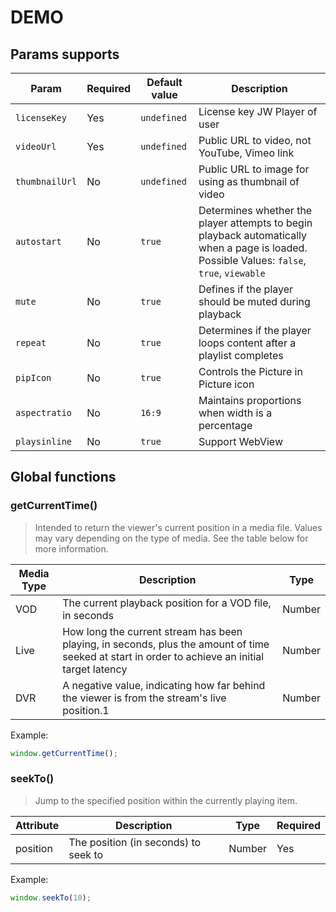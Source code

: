 # DEMO

## Params supports

| Param          | Required | Default value | Description                                                                                                                                |
| -------------- | -------- | ------------- | ------------------------------------------------------------------------------------------------------------------------------------------ |
| `licenseKey`   | Yes      | `undefined`   | License key JW Player of user                                                                                                              |
| `videoUrl`     | Yes      | `undefined`   | Public URL to video, not YouTube, Vimeo link                                                                                               |
| `thumbnailUrl` | No       | `undefined`   | Public URL to image for using as thumbnail of video                                                                                        |
| `autostart`    | No       | `true`        | Determines whether the player attempts to begin playback automatically when a page is loaded. Possible Values: `false`, `true`, `viewable` |
| `mute`         | No       | `true`        | Defines if the player should be muted during playback                                                                                      |
| `repeat`       | No       | `true`        | Determines if the player loops content after a playlist completes                                                                          |
| `pipIcon`      | No       | `true`        | Controls the Picture in Picture icon                                                                                                       |
| `aspectratio`  | No       | `16:9`        | Maintains proportions when width is a percentage                                                                                           |
| `playsinline`  | No       | `true`        | Support WebView                                                                                                                            |

## Global functions

### getCurrentTime()

> Intended to return the viewer's current position in a media file. Values may vary depending on the type of media. See the table below for more information.

| Media Type | Description                                                                                                                                     | Type   |
| ---------- | ----------------------------------------------------------------------------------------------------------------------------------------------- | ------ |
| VOD        | The current playback position for a VOD file, in seconds                                                                                        | Number |
| Live       | How long the current stream has been playing, in seconds, plus the amount of time seeked at start in order to achieve an initial target latency | Number |
| DVR        | A negative value, indicating how far behind the viewer is from the stream's live position.1                                                     | Number |

Example:

```javascript
window.getCurrentTime();
```

### seekTo()

> Jump to the specified position within the currently playing item.

| Attribute | Description                          | Type   | Required |
| --------- | ------------------------------------ | ------ | -------- |
| position  | The position (in seconds) to seek to | Number | Yes      |

Example:

```javascript
window.seekTo(10);
```
